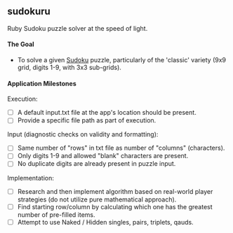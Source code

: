 ## sudokuru
Ruby Sudoku puzzle solver at the speed of light.

#### The Goal
* To solve a given [Sudoku](https://en.wikipedia.org/wiki/Sudoku) puzzle, particularly of the 'classic' variety (9x9 grid, digits 1-9, with 3x3 sub-grids).

#### Application Milestones
Execution:
- [ ] A default input.txt file at the app's location should be present.
- [ ] Provide a specific file path as part of execution.

Input (diagnostic checks on validity and formatting):
- [ ] Same number of "rows" in txt file as number of "columns" (characters).
- [ ] Only digits 1-9 and allowed "blank" characters are present.
- [ ] No duplicate digits are already present in puzzle input.

Implementation:
- [ ] Research and then implement algorithm based on real-world player strategies (do not utilize pure mathematical approach).
- [ ] Find starting row/column by calculating which one has the greatest number of pre-filled items.
- [ ] Attempt to use Naked / Hidden singles, pairs, triplets, qauds.
